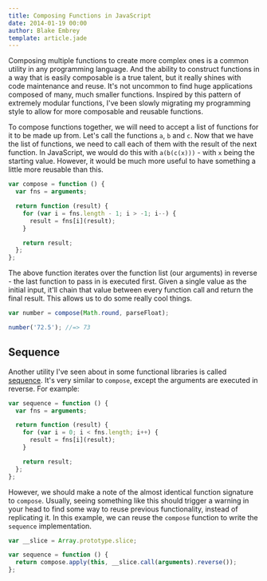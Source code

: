 ```yaml
---
title: Composing Functions in JavaScript
date: 2014-01-19 00:00
author: Blake Embrey
template: article.jade
---
```


Composing multiple functions to create more complex ones is a common utility in any programming language. And the ability to construct functions in a way that is easily composable is a true talent, but it really shines with code maintenance and reuse. It's not uncommon to find huge applications composed of many, much smaller functions. Inspired by this pattern of extremely modular functions, I've been slowly migrating my programming style to allow for more composable and reusable functions.

To compose functions together, we will need to accept a list of functions for it to be made up from. Let's call the functions `a`, `b` and `c`. Now that we have the list of functions, we need to call each of them with the result of the next function. In JavaScript, we would do this with `a(b(c(x)))` - with `x` being the starting value. However, it would be much more useful to have something a little more reusable than this.

```javascript
var compose = function () {
  var fns = arguments;

  return function (result) {
    for (var i = fns.length - 1; i > -1; i--) {
      result = fns[i](result);
    }

    return result;
  };
};
```

The above function iterates over the function list (our arguments) in reverse - the last function to pass in is executed first. Given a single value as the initial input, it'll chain that value between every function call and return the final result. This allows us to do some really cool things.

```javascript
var number = compose(Math.round, parseFloat);

number('72.5'); //=> 73
```

## Sequence

Another utility I've seen about in some functional libraries is called [sequence](https://github.com/raganwald/allong.es#functional-composition). It's very similar to `compose`, except the arguments are executed in reverse. For example:

```javascript
var sequence = function () {
  var fns = arguments;

  return function (result) {
    for (var i = 0; i < fns.length; i++) {
      result = fns[i](result);
    }

    return result;
  };
};
```

However, we should make a note of the almost identical function signature to `compose`. Usually, seeing something like this should trigger a warning in your head to find some way to reuse previous functionality, instead of replicating it. In this example, we can reuse the `compose` function to write the `sequence` implementation.

```javascript
var __slice = Array.prototype.slice;

var sequence = function () {
  return compose.apply(this, __slice.call(arguments).reverse());
};
```
